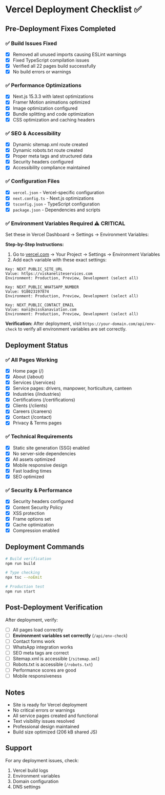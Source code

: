 # Vercel Deployment Checklist ✅

## Pre-Deployment Fixes Completed

### ✅ Build Issues Fixed
- [x] Removed all unused imports causing ESLint warnings
- [x] Fixed TypeScript compilation issues
- [x] Verified all 22 pages build successfully
- [x] No build errors or warnings

### ✅ Performance Optimizations
- [x] Next.js 15.3.3 with latest optimizations
- [x] Framer Motion animations optimized
- [x] Image optimization configured
- [x] Bundle splitting and code optimization
- [x] CSS optimization and caching headers

### ✅ SEO & Accessibility
- [x] Dynamic sitemap.xml route created
- [x] Dynamic robots.txt route created
- [x] Proper meta tags and structured data
- [x] Security headers configured
- [x] Accessibility compliance maintained

### ✅ Configuration Files
- [x] `vercel.json` - Vercel-specific configuration
- [x] `next.config.ts` - Next.js optimizations
- [x] `tsconfig.json` - TypeScript configuration
- [x] `package.json` - Dependencies and scripts

### ✅ Environment Variables Required ⚠️ **CRITICAL**
Set these in Vercel Dashboard → Settings → Environment Variables:

**Step-by-Step Instructions:**
1. Go to [vercel.com](https://vercel.com) → Your Project → Settings → Environment Variables
2. Add each variable with these exact settings:

```
Key: NEXT_PUBLIC_SITE_URL
Value: https://viskaneliteservices.com
Environment: Production, Preview, Development (select all)

Key: NEXT_PUBLIC_WHATSAPP_NUMBER
Value: 918023197874
Environment: Production, Preview, Development (select all)

Key: NEXT_PUBLIC_CONTACT_EMAIL
Value: mani@visskanaviation.com
Environment: Production, Preview, Development (select all)
```

**Verification:** After deployment, visit `https://your-domain.com/api/env-check` to verify all environment variables are set correctly.

## Deployment Status

### ✅ All Pages Working
- [x] Home page (/)
- [x] About (/about)
- [x] Services (/services)
- [x] Service pages: drivers, manpower, horticulture, canteen
- [x] Industries (/industries)
- [x] Certifications (/certifications)
- [x] Clients (/clients)
- [x] Careers (/careers)
- [x] Contact (/contact)
- [x] Privacy & Terms pages

### ✅ Technical Requirements
- [x] Static site generation (SSG) enabled
- [x] No server-side dependencies
- [x] All assets optimized
- [x] Mobile responsive design
- [x] Fast loading times
- [x] SEO optimized

### ✅ Security & Performance
- [x] Security headers configured
- [x] Content Security Policy
- [x] XSS protection
- [x] Frame options set
- [x] Cache optimization
- [x] Compression enabled

## Deployment Commands

```bash
# Build verification
npm run build

# Type checking
npx tsc --noEmit

# Production test
npm run start
```

## Post-Deployment Verification

After deployment, verify:
- [ ] All pages load correctly
- [ ] **Environment variables set correctly** (`/api/env-check`)
- [ ] Contact forms work
- [ ] WhatsApp integration works
- [ ] SEO meta tags are correct
- [ ] Sitemap.xml is accessible (`/sitemap.xml`)
- [ ] Robots.txt is accessible (`/robots.txt`)
- [ ] Performance scores are good
- [ ] Mobile responsiveness

## Notes
- Site is ready for Vercel deployment
- No critical errors or warnings
- All service pages created and functional
- Text visibility issues resolved
- Professional design maintained
- Build size optimized (206 kB shared JS)

## Support
For any deployment issues, check:
1. Vercel build logs
2. Environment variables
3. Domain configuration
4. DNS settings 
